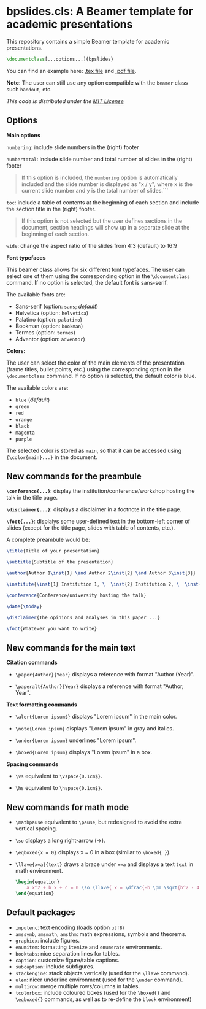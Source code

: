 
# bpslides.cls: A Beamer template for academic presentations

This repository contains a simple Beamer template for academic presentations.

```LaTex
\documentclass[...options...]{bpslides}
```

You can find an example here: [.tex file](example/example.tex) and [.pdf file](example/example.pdf).

**Note**: The user can still use any option compatible with the ```beamer``` class such ```handout```, etc.

_This code is distributed under the [MIT License](LICENSE)_

## Options

**Main options**

```numbering```: include slide numbers in the (right) footer

```numbertotal```: include slide number and total number of slides in the (right) footer
>If this option is included, the ```numbering``` option is automatically included and the slide number is displayed as "x / y", where x is the current slide number and y is the total number of slides.```

```toc```: include a table of contents at the beginning of each section and include the section title in the (right) footer.
>If this option is not selected but the user defines sections in the document, section headings will show up in a separate slide at the beginning of each section.

```wide```: change the aspect ratio of the slides from 4:3 (default) to 16:9

**Font typefaces**

This beamer class allows for six different font typefaces. The user can select one of them using the corresponding option in the ```\documentclass``` command. If no option is selected, the default font is sans-serif.

The available fonts are:
- Sans-serif (option: ```sans```; _default_)
- Helvetica (option: ```helvetica```)
- Palatino (option: ```palatino```)
- Bookman (option: ```bookman```)
- Termes (option: ```termes```)
- Adventor (option: ```adventor```)

**Colors:**

The user can select the color of the main elements of the presentation (frame titles, bullet points, etc.) using the corresponding option in the ```\documentclass``` command. If no option is selected, the default color is blue.

The available colors are:
- ```blue``` (_default_)
- ```green```
- ```red```
- ```orange```
- ```black```
- ```magenta```
- ```purple```

The selected color is stored as ```main```, so that it can be accessed using ```{\color{main}...}``` in the document.

## New commands for the preambule

**```\conference{...}```**: display the institution/conference/workshop hosting the talk in the title page.

**```\disclaimer{...}```**: displays a disclaimer in a footnote in the title page.

**```\foot{...}```**: displaiys some user-defined text in the bottom-left corner of slides (except for the title page, slides with table of contents, etc.).

A complete preambule would be:

```Latex
\title{Title of your presentation}

\subtitle{Subtitle of the presentation}

\author{Author 1\inst{1} \and Author 2\inst{2} \and Author 3\inst{3}}

\institute{\inst{1} Institution 1, \  \inst{2} Institution 2, \  \inst{3} Institution 3}

\conference{Conference/university hosting the talk}

\date{\today}

\disclaimer{The opinions and analyses in this paper ...}

\foot{Whatever you want to write}
```

## New commands for the main text

**Citation commands**

- ```\paper{Author}{Year}``` displays a reference with format "Author (Year)".

- ```\paperalt{Author}{Year}``` displays a reference with format "Author, Year".

**Text formatting commands**

- ```\alert{Lorem ipsum$}``` displays "Lorem ipsum" in the main color.

- ```\note{Lorem ipsum}``` displays "Lorem ipsum" in gray and italics.

- ```\under{Lorem ipsum}``` underlines "Lorem ipsum".

- ```\boxed{Lorem ipsum}``` displays "Lorem ipsum" in a box.

**Spacing commands**

- ```\vs``` equivalent to ```\vspace{0.1cm$}```.

- ```\hs``` equivalent to ```\hspace{0.1cm$}```.

## New commands for math mode


- ```\mathpause``` equivalent to ```\pause```, but redesigned to avoid the extra vertical spacing.

- ```\so``` displays a long right-arrow ($\longrightarrow$).
 
- ```\eqboxed{x = 0}``` displays x = 0 in a box (similar to ```\boxed{ }```).
 
- ```\llave{x=a}{text}``` draws a brace under ```x=a``` and displays a text ```text``` in math environment.

    ```latex
    \begin{equation}
        a x^2 + b x + c = 0 \so \llave{ x = \dfrac{-b \pm \sqrt{b^2 - 4ac}}{2a} }{ Solutions }
    \end{equation}
    ```

## Default packages

- ```inputenc```: text encoding (loads option ``utf8``)
- ```amssymb```, ```amsmath```, ```amsthm```: math expressions, symbols and theorems.
- ```graphicx```: include figures.
- ```enumitem```: formatting ```itemize``` and ```enumerate``` environments.
- ```booktabs```: nice separation lines for tables.
- ```caption```: customize figure/table captions.
- ```subcaption```: include subfigures.
- ```stackengine```:  stack objects vertically (used for the ```\llave``` command).
- ```ulem```: nicer underline environment (used for the ```\under``` command).
- ```multirow```: merge multiple rows/columns in tables.
- ```tcolorbox```: include coloured boxes  (used for the ```\boxed{}``` and ```\eqboxed{}``` commands, as well as to re-define the ```block``` environment)